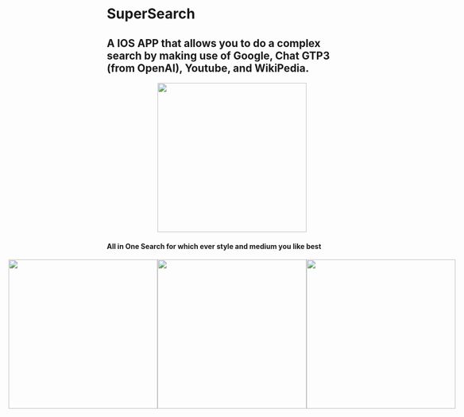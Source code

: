 # SuperSearch
## A IOS APP that allows you to do a complex search by making use of Google, Chat GTP3 (from OpenAI), Youtube, and WikiPedia.
<p align="center">
  <img src="https://user-images.githubusercontent.com/69118018/210194076-6a6153e1-d8b3-4c5b-9949-02c6d85206fc.gif" width="300"/>
</p>

#### All in One Search for which ever style and medium you like best

<p align="center">
  <div style="display:flex; flex-direction:row; justify-content:center; align-items:center;">
    <img src="https://user-images.githubusercontent.com/69118018/212468768-e64d8684-3e94-40cb-8619-ae0d2489241f.jpeg" width="300"/>
    <img src="https://user-images.githubusercontent.com/69118018/212468764-df6f98c6-d249-41cd-9fbb-d3a833171c13.jpeg" width="300"/>
    <img src="https://user-images.githubusercontent.com/69118018/212468583-daf62fde-c634-4294-ad28-7b84473fa695.jpeg" width="300"/>
  </div>
</p>

